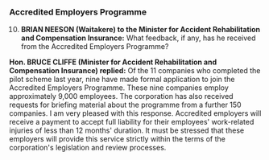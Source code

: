 ### Accredited Employers Programme

10. **BRIAN NEESON (Waitakere) to the Minister for Accident Rehabilitation and Compensation Insurance:** What feedback, if any, has he received from the Accredited Employers Programme?

**Hon. BRUCE CLIFFE (Minister for Accident Rehabilitation and Compensation Insurance) replied:** Of the 11 companies who completed the pilot scheme last year, nine have made formal application to join the Accredited Employers Programme. These nine companies employ approximately 9,000 employees. The corporation has also received requests for briefing material about the programme from a further 150 companies. I am very pleased with this response. Accredited employers will receive a payment to accept full liability for their employees' work-related injuries of less than 12 months' duration. It must be stressed that these employers will provide this service strictly within the terms of the corporation's legislation and review processes.